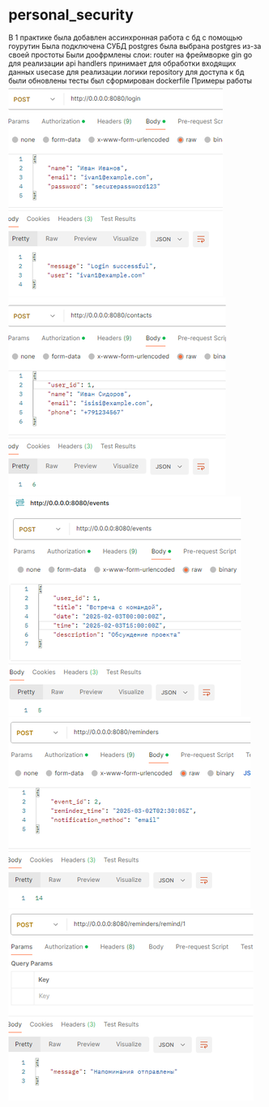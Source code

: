 # personal_security
В 1 практике была добавлен ассинхронная работа с бд с помощью гоурутин
Была подключена СУБД postgres была выбрана postgres из-за своей простоты
Были доофрмлены слои:
router на фреймворке gin go для реализации api
handlers принимает для обработки входящих данных
usecase для реализации логики
repository для доступа к бд
были обновлены тесты 
был сформирован dockerfile
Примеры работы
![login.PNG](login.PNG)
![create_contact.PNG](create_contact.PNG)
![create_event.PNG](create_event.PNG)
![create_reminder.PNG](create_reminder.PNG)
![send_remind.PNG](send_remind.PNG)